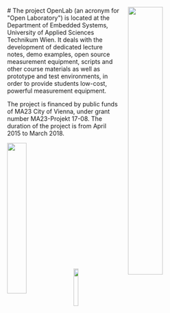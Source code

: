 #<img align="middle" style="margin: 0px 20px 0px 20px; float:right;" src="https://cloud.githubusercontent.com/assets/12392273/10660919/c3a2cbfa-78aa-11e5-857d-9eed36c3ac3f.png" width="40%"></img>
The project OpenLab (an acronym for "Open Laboratory") is located at the Department of Embedded Systems, University of Applied Sciences Technikum Wien. It deals with the development of dedicated lecture notes, demo examples, open source measurement equipment, scripts and other course materials as well as prototype and test environments, in order to provide students low-cost, powerful measurement equipment.


The project is financed by public funds of MA23 City of Vienna, under grant number MA23-Projekt 17-08. The duration of the project is from April 2015 to March 2018.

<img align="middle" halign="left" src="https://cloud.githubusercontent.com/assets/12392273/10660752/9e62c33c-78a9-11e5-99e4-1c8496072f4e.png" width="30%"></img>
<img align="middle" halign="right" src="https://cloud.githubusercontent.com/assets/12392273/10660755/a289f0d4-78a9-11e5-8018-f33b4d4bf737.jpg" width="15%"></img>

